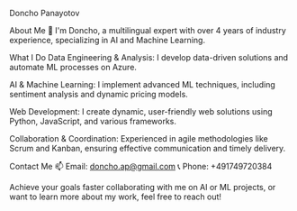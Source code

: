 Doncho Panayotov

About Me
👋 I'm Doncho, a multilingual expert with over 4 years of industry experience, specializing in AI and Machine Learning.

What I Do
Data Engineering & Analysis: I develop data-driven solutions and automate ML processes on Azure.

AI & Machine Learning: I implement advanced ML techniques, including sentiment analysis and dynamic pricing models.

Web Development: I create dynamic, user-friendly web solutions using Python, JavaScript, and various frameworks.

Collaboration & Coordination: Experienced in agile methodologies like Scrum and Kanban, ensuring effective communication and timely delivery.

Contact Me
📫 Email: doncho.ap@gmail.com
📞 Phone: +491749720384

Achieve your goals faster collaborating with me on AI or ML projects, or want to learn more about my work, feel free to reach out!
